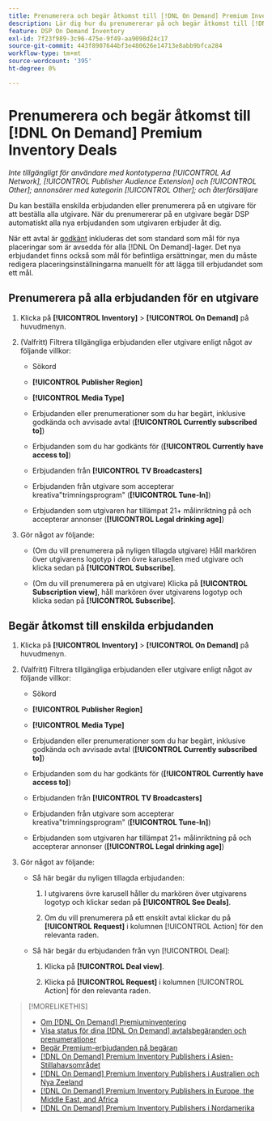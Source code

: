 ```yaml
---
title: Prenumerera och begär åtkomst till [!DNL On Demand] Premium Inventory Deals
description: Lär dig hur du prenumererar på och begär åtkomst till [!DNL On Demand]-erbjudanden.
feature: DSP On Demand Inventory
exl-id: 7f23f989-3c96-475e-9f49-aa9098d24c17
source-git-commit: 443f8907644bf3e480626e14713e8abb9bfca284
workflow-type: tm+mt
source-wordcount: '395'
ht-degree: 0%

---
```


# Prenumerera och begär åtkomst till [!DNL On Demand] Premium Inventory Deals

*Inte tillgängligt för användare med kontotyperna [!UICONTROL Ad Network], [!UICONTROL Publisher Audience Extension] och [!UICONTROL Other]; annonsörer med kategorin [!UICONTROL Other]; och återförsäljare*

Du kan beställa enskilda erbjudanden eller prenumerera på en utgivare för att beställa alla utgivare. När du prenumererar på en utgivare begär DSP automatiskt alla nya erbjudanden som utgivaren erbjuder åt dig.

När ett avtal är [godkänt](/help/dsp/inventory/on-demand-inventory-view-status.md) inkluderas det som standard som mål för nya placeringar som är avsedda för alla [!DNL On Demand]-lager. Det nya erbjudandet finns också som mål för befintliga ersättningar, men du måste redigera placeringsinställningarna manuellt för att lägga till erbjudandet som ett mål.

## Prenumerera på alla erbjudanden för en utgivare

1. Klicka på **[!UICONTROL Inventory]** > **[!UICONTROL On Demand]** på huvudmenyn.

1. (Valfritt) Filtrera tillgängliga erbjudanden eller utgivare enligt något av följande villkor:

   * Sökord

   * **[!UICONTROL Publisher Region]**

   * **[!UICONTROL Media Type]**

   * Erbjudanden eller prenumerationer som du har begärt, inklusive godkända och avvisade avtal (**[!UICONTROL Currently subscribed to]**)

   * Erbjudanden som du har godkänts för (**[!UICONTROL Currently have access to]**)

   * Erbjudanden från **[!UICONTROL TV Broadcasters]**

   * Erbjudanden från utgivare som accepterar kreativa&quot;trimningsprogram&quot; (**[!UICONTROL Tune-In]**)

   * Erbjudanden som utgivaren har tillämpat 21+ målinriktning på och accepterar annonser (**[!UICONTROL Legal drinking age]**)

1. Gör något av följande:

   * (Om du vill prenumerera på nyligen tillagda utgivare) Håll markören över utgivarens logotyp i den övre karusellen med utgivare och klicka sedan på **[!UICONTROL Subscribe]**.

   * (Om du vill prenumerera på en utgivare) Klicka på **[!UICONTROL Subscription view]**, håll markören över utgivarens logotyp och klicka sedan på **[!UICONTROL Subscribe]**.

## Begär åtkomst till enskilda erbjudanden

1. Klicka på **[!UICONTROL Inventory]** > **[!UICONTROL On Demand]** på huvudmenyn.

1. (Valfritt) Filtrera tillgängliga erbjudanden eller utgivare enligt något av följande villkor:

   * Sökord

   * **[!UICONTROL Publisher Region]**

   * **[!UICONTROL Media Type]**

   * Erbjudanden eller prenumerationer som du har begärt, inklusive godkända och avvisade avtal (**[!UICONTROL Currently subscribed to]**)

   * Erbjudanden som du har godkänts för (**[!UICONTROL Currently have access to]**)

   * Erbjudanden från **[!UICONTROL TV Broadcasters]**

   * Erbjudanden från utgivare som accepterar kreativa&quot;trimningsprogram&quot; (**[!UICONTROL Tune-In]**)

   * Erbjudanden som utgivaren har tillämpat 21+ målinriktning på och accepterar annonser (**[!UICONTROL Legal drinking age]**)

1. Gör något av följande:

   * Så här begär du nyligen tillagda erbjudanden:

      1. I utgivarens övre karusell håller du markören över utgivarens logotyp och klickar sedan på **[!UICONTROL See Deals]**.

      1. Om du vill prenumerera på ett enskilt avtal klickar du på **[!UICONTROL Request]** i kolumnen [!UICONTROL Action] för den relevanta raden.

   * Så här begär du erbjudanden från vyn [!UICONTROL Deal]:

      1. Klicka på **[!UICONTROL Deal view]**.

      1. Klicka på **[!UICONTROL Request]** i kolumnen [!UICONTROL Action] för den relevanta raden.

>[!MORELIKETHIS]
>
>* [Om [!DNL On Demand] Premiuminventering](on-demand-inventory-about.md)
>* [Visa status för dina [!DNL On Demand] avtalsbegäranden och prenumerationer](on-demand-inventory-view-status.md)
>* [Begär Premium-erbjudanden på begäran](on-demand-inventory-rerequest.md)
>* [[!DNL On Demand] Premium Inventory Publishers i Asien-Stillahavsområdet](on-demand-inventory-publishers-apac.md)
>* [[!DNL On Demand] Premium Inventory Publishers i Australien och Nya Zeeland](on-demand-inventory-publishers-anz.md)
>* [[!DNL On Demand] Premium Inventory Publishers in Europe, the Middle East, and Africa](on-demand-inventory-publishers-emea.md)
>* [[!DNL On Demand] Premium Inventory Publishers i Nordamerika](on-demand-inventory-publishers-na.md)
